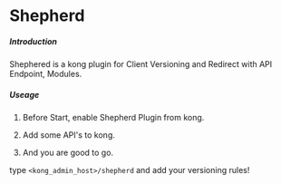 # Shepherd

##### Introduction 

Shephered is a kong plugin for Client Versioning and Redirect with API Endpoint, Modules.

##### Useage

1. Before Start, enable Shepherd Plugin from kong. 

2. Add some API's to kong.

3. And you are good to go.

type `<kong_admin_host>/shepherd` and add your versioning rules!
